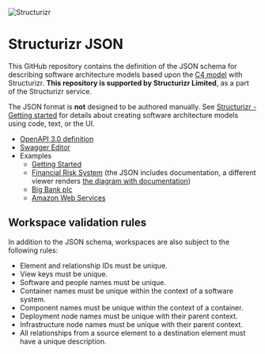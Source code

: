 ![Structurizr](docs/images/structurizr-banner.png)

# Structurizr JSON

This GitHub repository contains the definition of the JSON schema for describing software architecture models based upon the [C4 model](https://c4model.com) with Structurizr. __This repository is supported by Structurizr Limited__, as a part of the Structurizr service.

The JSON format is __not__ designed to be authored manually. See [Structurizr - Getting started](https://structurizr.com/help/getting-started) for details about creating software architecture models using code, text, or the UI.

* [OpenAPI 3.0 definition ](structurizr.yaml)
* [Swagger Editor](https://editor.swagger.io/?url=https://raw.githubusercontent.com/structurizr/json/master/structurizr.yaml)
* Examples
	* [Getting Started](https://structurizr.com/json?src=https://raw.githubusercontent.com/structurizr/json/master/examples/getting-started.json)
	* [Financial Risk System](https://structurizr.com/json?src=https://raw.githubusercontent.com/structurizr/json/master/examples/financial-risk-system.json) (the JSON includes documentation, a different viewer renders [the diagram with documentation](https://structurizr.com/share/31/documentation/Financial%20Risk%20System))
	* [Big Bank plc](https://structurizr.com/json?src=https://raw.githubusercontent.com/structurizr/json/master/examples/big-bank-plc.json)
	* [Amazon Web Services](https://structurizr.com/json?src=https://raw.githubusercontent.com/structurizr/json/master/examples/amazon-web-services.json)

## Workspace validation rules

In addition to the JSON schema, workspaces are also subject to the following rules:

- Element and relationship IDs must be unique.
- View keys must be unique.
- Software and people names must be unique.
- Container names must be unique within the context of a software system.
- Component names must be unique within the context of a container.
- Deployment node names must be unique with their parent context.
- Infrastructure node names must be unique with their parent context.
- All relationships from a source element to a destination element must have a unique description.
